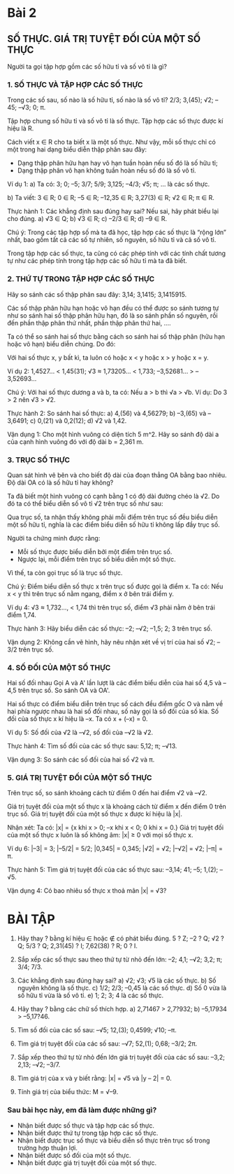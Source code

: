 # Bài 2
## SỐ THỰC. GIÁ TRỊ TUYỆT ĐỐI CỦA MỘT SỐ THỰC

Người ta gọi tập hợp gồm các số hữu tỉ và số vô tỉ là gì?

### 1. SỐ THỰC VÀ TẬP HỢP CÁC SỐ THỰC

Trong các số sau, số nào là số hữu tỉ, số nào là số vô tỉ?
2/3; 3,(45); √2; –45; –√3; 0; π.

Tập hợp chung số hữu tỉ và số vô tỉ là số thực.
Tập hợp các số thực được kí hiệu là R.

Cách viết x ∈ R cho ta biết x là một số thực.
Như vậy, mỗi số thực chỉ có một trong hai dạng biểu diễn thập phân sau đây:
- Dạng thập phân hữu hạn hay vô hạn tuần hoàn nếu số đó là số hữu tỉ;
- Dạng thập phân vô hạn không tuần hoàn nếu số đó là số vô tỉ.

Ví dụ 1:
a) Ta có: 3; 0; –5; 3/7; 5/9; 3,125; –4/3; √5; π; ... là các số thực.

b) Ta viết: 3 ∈ R; 0 ∈ R; –5 ∈ R; –12,35 ∈ R; 3,27(3) ∈ R; √2 ∈ R; π ∈ R.

Thực hành 1: Các khẳng định sau đúng hay sai? Nếu sai, hãy phát biểu lại cho đúng.
a) √3 ∈ Q;
b) √3 ∈ R;
c) –2/3 ∈ R;
d) –9 ∈ R.

Chú ý: Trong các tập hợp số mà ta đã học, tập hợp các số thực là “rộng lớn” nhất, bao gồm tất cả các số tự nhiên, số nguyên, số hữu tỉ và cả số vô tỉ.

Trong tập hợp các số thực, ta cũng có các phép tính với các tính chất tương tự như các phép tính trong tập hợp các số hữu tỉ mà ta đã biết.

### 2. THỨ TỰ TRONG TẬP HỢP CÁC SỐ THỰC

Hãy so sánh các số thập phân sau đây: 3,14; 3,1415; 3,1415915.

Các số thập phân hữu hạn hoặc vô hạn đều có thể được so sánh tương tự như so sánh hai số thập phân hữu hạn, đó là so sánh phần số nguyên, rồi đến phần thập phân thứ nhất, phần thập phân thứ hai, ....

Ta có thể so sánh hai số thực bằng cách so sánh hai số thập phân (hữu hạn hoặc vô hạn) biểu diễn chúng. Do đó:

Với hai số thực x, y bất kì, ta luôn có hoặc x < y hoặc x > y hoặc x = y.

Ví dụ 2: 1,4527... < 1,45(31); √3 ≈ 1,73205... < 1,733; –3,52681... > –3,52693...

Chú ý: Với hai số thực dương a và b, ta có: Nếu a > b thì √a > √b.
Ví dụ: Do 3 > 2 nên √3 > √2.

Thực hành 2: So sánh hai số thực:
a) 4,(56) và 4,56279;
b) –3,(65) và –3,6491;
c) 0,(21) và 0,2(12);
d) √2 và 1,42.

Vận dụng 1: Cho một hình vuông có diện tích 5 m^2. Hãy so sánh độ dài a của cạnh hình vuông đó với độ dài b = 2,361 m.

### 3. TRỤC SỐ THỰC

Quan sát hình vẽ bên và cho biết độ dài của đoạn thẳng OA bằng bao nhiêu.
Độ dài OA có là số hữu tỉ hay không?

Ta đã biết một hình vuông có cạnh bằng 1 có độ dài đường chéo là √2.
Do đó ta có thể biểu diễn số vô tỉ √2 trên trục số như sau:

Qua trục số, ta nhận thấy không phải mỗi điểm trên trục số đều biểu diễn một số hữu tỉ, nghĩa là các điểm biểu diễn số hữu tỉ không lấp đầy trục số.

Người ta chứng minh được rằng:
- Mỗi số thực được biểu diễn bởi một điểm trên trục số.
- Ngược lại, mỗi điểm trên trục số biểu diễn một số thực.

Vì thế, ta còn gọi trục số là trục số thực.

Chú ý: Điểm biểu diễn số thực x trên trục số được gọi là điểm x.
Ta có: Nếu x < y thì trên trục số nằm ngang, điểm x ở bên trái điểm y.

Ví dụ 4: √3 ≈ 1,732..., < 1,74 thì trên trục số, điểm √3 phải nằm ở bên trái điểm 1,74.

Thực hành 3: Hãy biểu diễn các số thực: –2; –√2; –1,5; 2; 3 trên trục số.

Vận dụng 2: Không cần vẽ hình, hãy nêu nhận xét về vị trí của hai số √2; –3/2 trên trục số.

### 4. SỐ ĐỐI CỦA MỘT SỐ THỰC

Hai số đối nhau
Gọi A và A' lần lượt là các điểm biểu diễn của hai số 4,5 và –4,5 trên trục số. So sánh OA và OA'.

Hai số thực có điểm biểu diễn trên trục số cách đều điểm gốc O và nằm về hai phía ngược nhau là hai số đối nhau, số này gọi là số đối của số kia.
Số đối của số thực x kí hiệu là –x. Ta có x + (–x) = 0.

Ví dụ 5: Số đối của √2 là –√2, số đối của –√2 là √2.

Thực hành 4: Tìm số đối của các số thực sau: 5,12; π; –√13.

Vận dụng 3: So sánh các số đối của hai số √2 và π.

### 5. GIÁ TRỊ TUYỆT ĐỐI CỦA MỘT SỐ THỰC

Trên trục số, so sánh khoảng cách từ điểm 0 đến hai điểm √2 và –√2.

Giá trị tuyệt đối của một số thực x là khoảng cách từ điểm x đến điểm 0 trên trục số.
Giá trị tuyệt đối của một số thực x được kí hiệu là |x|.

Nhận xét: Ta có: |x| = {x khi x > 0; –x khi x < 0; 0 khi x = 0.}
Giá trị tuyệt đối của một số thực x luôn là số không âm: |x| ≥ 0 với mọi số thực x.

Ví dụ 6: |–3| = 3; |–5/2| = 5/2; |0,345| = 0,345;
|√2| = √2; |–√2| = √2; |–π| = π.

Thực hành 5: Tìm giá trị tuyệt đối của các số thực sau: –3,14; 41; –5; 1,(2); –√5.

Vận dụng 4: Có bao nhiêu số thực x thoả mãn |x| = √3?

# BÀI TẬP

1.  Hãy thay ? bằng kí hiệu ∈ hoặc ∉ có phát biểu đúng.
    5 ? Z; –2 ? Q; √2 ? Q;
    5/3 ? Q; 2,31(45) ? I; 7,62(38) ? R; 0 ? I.

2.  Sắp xếp các số thực sau theo thứ tự từ nhỏ đến lớn:
    –2; 4,1; –√2; 3,2; π; 3/4; 7/3.

3.  Các khẳng định sau đúng hay sai?
    a) √2; √3; √5 là các số thực.
    b) Số nguyên không là số thực.
    c) 1/2; 2/3; –0,45 là các số thực.
    d) Số 0 vừa là số hữu tỉ vừa là số vô tỉ.
    e) 1; 2; 3; 4 là các số thực.

4.  Hãy thay ? bằng các chữ số thích hợp.
    a) 2,71467 > 2,7?932;
    b) –5,17934 > –5,17?46.

5.  Tìm số đối của các số sau: –√5; 12,(3); 0,4599; √10; –π.

6.  Tìm giá trị tuyệt đối của các số sau: –√7; 52,(1); 0,68; –3/2; 2π.

7.  Sắp xếp theo thứ tự từ nhỏ đến lớn giá trị tuyệt đối của các số sau:
    –3,2; 2,13; –√2; –3/7.

8.  Tìm giá trị của x và y biết rằng: |x| = √5 và |y – 2| = 0.

9.  Tính giá trị của biểu thức: M = √–9.

### Sau bài học này, em đã làm được những gì?

- Nhận biết được số thực và tập hợp các số thực.
- Nhận biết được thứ tự trong tập hợp các số thực.
- Nhận biết được trục số thực và biểu diễn số thực trên trục số trong trường hợp thuận lợi.
- Nhận biết được số đối của một số thực.
- Nhận biết được giá trị tuyệt đối của một số thực.

